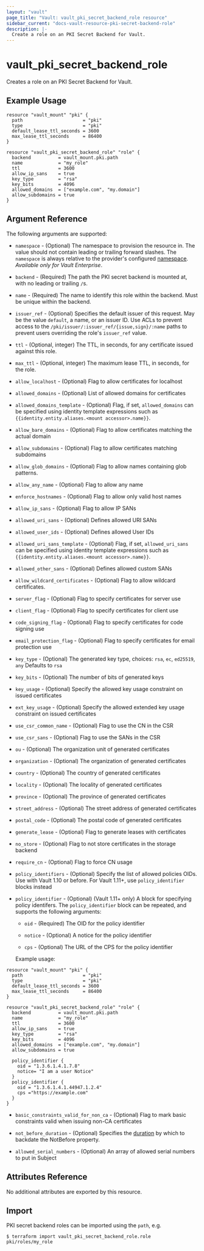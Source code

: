 ```yaml
---
layout: "vault"
page_title: "Vault: vault_pki_secret_backend_role resource"
sidebar_current: "docs-vault-resource-pki-secret-backend-role"
description: |-
  Create a role on an PKI Secret Backend for Vault.
---
```


# vault\_pki\_secret\_backend\_role

Creates a role on an PKI Secret Backend for Vault.

## Example Usage

```hcl
resource "vault_mount" "pki" {
  path                      = "pki"
  type                      = "pki"
  default_lease_ttl_seconds = 3600
  max_lease_ttl_seconds     = 86400
}

resource "vault_pki_secret_backend_role" "role" {
  backend          = vault_mount.pki.path
  name             = "my_role"
  ttl              = 3600
  allow_ip_sans    = true
  key_type         = "rsa"
  key_bits         = 4096
  allowed_domains  = ["example.com", "my.domain"]
  allow_subdomains = true
}
```

## Argument Reference

The following arguments are supported:

* `namespace` - (Optional) The namespace to provision the resource in.
  The value should not contain leading or trailing forward slashes.
  The `namespace` is always relative to the provider's configured [namespace](/docs/providers/vault#namespace).
   *Available only for Vault Enterprise*.

* `backend` - (Required) The path the PKI secret backend is mounted at, with no leading or trailing `/`s.

* `name` - (Required) The name to identify this role within the backend. Must be unique within the backend.

* `issuer_ref` - (Optional) Specifies the default issuer of this request. May
  be the value `default`, a name, or an issuer ID. Use ACLs to prevent access to
  the `/pki/issuer/:issuer_ref/{issue,sign}/:name` paths to prevent users
  overriding the role's `issuer_ref` value.

* `ttl` - (Optional, integer) The TTL, in seconds, for any certificate issued against this role.

* `max_ttl` - (Optional, integer) The maximum lease TTL, in seconds, for the role.

* `allow_localhost` - (Optional) Flag to allow certificates for localhost

* `allowed_domains` - (Optional) List of allowed domains for certificates

* `allowed_domains_template` - (Optional) Flag, if set, `allowed_domains` can be specified using identity template expressions such as `{{identity.entity.aliases.<mount accessor>.name}}`.

* `allow_bare_domains` - (Optional) Flag to allow certificates matching the actual domain

* `allow_subdomains` - (Optional) Flag to allow certificates matching subdomains

* `allow_glob_domains` - (Optional) Flag to allow names containing glob patterns.

* `allow_any_name` - (Optional) Flag to allow any name

* `enforce_hostnames` - (Optional) Flag to allow only valid host names

* `allow_ip_sans` - (Optional) Flag to allow IP SANs

* `allowed_uri_sans` - (Optional) Defines allowed URI SANs

* `allowed_user_ids` - (Optional) Defines allowed User IDs

* `allowed_uri_sans_template` - (Optional) Flag, if set, `allowed_uri_sans` can be specified using identity template expressions such as `{{identity.entity.aliases.<mount accessor>.name}}`.

* `allowed_other_sans` - (Optional) Defines allowed custom SANs

* `allow_wildcard_certificates` - (Optional) Flag to allow wildcard certificates.

* `server_flag` - (Optional) Flag to specify certificates for server use

* `client_flag` - (Optional) Flag to specify certificates for client use

* `code_signing_flag` - (Optional) Flag to specify certificates for code signing use

* `email_protection_flag` - (Optional) Flag to specify certificates for email protection use

* `key_type` - (Optional) The generated key type, choices: `rsa`, `ec`, `ed25519`, `any`
  Defaults to `rsa`

* `key_bits` - (Optional) The number of bits of generated keys

* `key_usage` - (Optional) Specify the allowed key usage constraint on issued certificates

* `ext_key_usage` - (Optional) Specify the allowed extended key usage constraint on issued certificates

* `use_csr_common_name` - (Optional) Flag to use the CN in the CSR

* `use_csr_sans` - (Optional) Flag to use the SANs in the CSR

* `ou` - (Optional) The organization unit of generated certificates

* `organization` - (Optional) The organization of generated certificates

* `country` - (Optional) The country of generated certificates

* `locality` - (Optional) The locality of generated certificates

* `province` - (Optional) The province of generated certificates

* `street_address` - (Optional) The street address of generated certificates

* `postal_code` - (Optional) The postal code of generated certificates

* `generate_lease` - (Optional) Flag to generate leases with certificates

* `no_store` - (Optional) Flag to not store certificates in the storage backend

* `require_cn` - (Optional) Flag to force CN usage

* `policy_identifiers` - (Optional) Specify the list of allowed policies OIDs. Use with Vault 1.10 or before. For Vault 1.11+, use `policy_identifier` blocks instead

* `policy_identifier` - (Optional) (Vault 1.11+ only) A block for specifying policy identifers. The `policy_identifier` block can be repeated, and supports the following arguments:

   - `oid` - (Required) The OID for the policy identifier

   - `notice` - (Optional) A notice for the policy identifier

   - `cps` - (Optional) The URL of the CPS for the policy identifier

   Example usage:
```hcl
resource "vault_mount" "pki" {
  path                      = "pki"
  type                      = "pki"
  default_lease_ttl_seconds = 3600
  max_lease_ttl_seconds     = 86400
}

resource "vault_pki_secret_backend_role" "role" {
  backend          = vault_mount.pki.path
  name             = "my_role"
  ttl              = 3600
  allow_ip_sans    = true
  key_type         = "rsa"
  key_bits         = 4096
  allowed_domains  = ["example.com", "my.domain"]
  allow_subdomains = true

  policy_identifier {
    oid = "1.3.6.1.4.1.7.8"
    notice= "I am a user Notice"
  }
  policy_identifier {
    oid = "1.3.6.1.4.1.44947.1.2.4"
    cps ="https://example.com"
  }
}
```



* `basic_constraints_valid_for_non_ca` - (Optional) Flag to mark basic constraints valid when issuing non-CA certificates

* `not_before_duration` - (Optional) Specifies the [duration](https://developer.hashicorp.com/vault/docs/concepts/duration-format) by which to backdate the NotBefore property.

* `allowed_serial_numbers` - (Optional) An array of allowed serial numbers to put in Subject

## Attributes Reference

No additional attributes are exported by this resource.

## Import

PKI secret backend roles can be imported using the `path`, e.g.

```
$ terraform import vault_pki_secret_backend_role.role pki/roles/my_role
```
